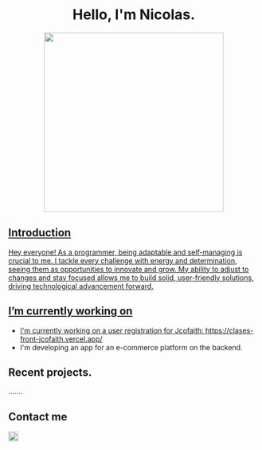 <h1 align="center">Hello, I'm Nicolas.</h1>

<div align="center">
<a href="https://ossinsight.io">
  <img src="/web/static/img/screenshots/homepage.gif" height=360
</a>
</div>


## Introduction


Hey everyone! As a programmer, being adaptable and self-managing is crucial to me. I tackle every challenge with energy and determination, seeing them as opportunities to innovate and grow. My ability to adjust to changes and stay focused allows me to build solid, user-friendly solutions, driving technological advancement forward.

## I’m currently working on 
- I'm currently working on a user registration for Jcofaith: <a href="https://clases-front-jcofaith.vercel.app/" target="_blank">https://clases-front-jcofaith.vercel.app/ </a>
- I'm developing an app for an e-commerce platform on the backend. <a> </a>

## Recent projects.
.......

## Contact me

<a href="https://www.linkedin.com/in/nicolas-inchaustegui-gonzalez-b25246205/" target="_blank">
<img src="https://cdn-icons-png.flaticon.com/128/3536/3536505.png" style="height: 20px;"/>
</a>






<!--
**Nicolaserd/Nicolaserd** is a ✨ _special_ ✨ repository because its `README.md` (this file) appears on your GitHub profile.

Here are some ideas to get you started:

- 🔭 I’m currently working on ...
- 🌱 I’m currently learning ...
- 👯 I’m looking to collaborate on ...
- 🤔 I’m looking for help with ...
- 💬 Ask me about ...
- 📫 How to reach me: ...
- 😄 Pronouns: ...
- ⚡ Fun fact: ...
-->
